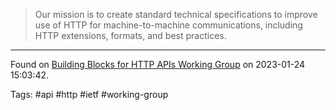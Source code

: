 > Our mission is to create standard technical specifications to improve use of HTTP for machine-to-machine communications, including HTTP extensions, formats, and best practices.

---

Found on [Building Blocks for HTTP APIs Working Group](https://ietf-wg-httpapi.github.io/) on 2023-01-24 15:03:42.

Tags: #api #http #ietf #working-group